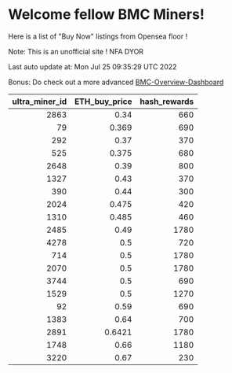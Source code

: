 # Welcome fellow BMC Miners!
Here is a list of "Buy Now" listings from Opensea floor !

Note: This is an unofficial site ! NFA DYOR

Last auto update at: Mon Jul 25 09:35:29 UTC 2022

Bonus: Do check out a more advanced [BMC-Overview-Dashboard](https://dune.com/defifunk/BMC-Overview-Dashboard)


|   ultra_miner_id |   ETH_buy_price |   hash_rewards |
|-----------------:|----------------:|---------------:|
|             2863 |          0.34   |            660 |
|               79 |          0.369  |            690 |
|              292 |          0.37   |            370 |
|              525 |          0.375  |            680 |
|             2648 |          0.39   |            800 |
|             1327 |          0.43   |            370 |
|              390 |          0.44   |            300 |
|             2024 |          0.475  |            420 |
|             1310 |          0.485  |            460 |
|             2485 |          0.49   |           1780 |
|             4278 |          0.5    |            720 |
|              714 |          0.5    |           1780 |
|             2070 |          0.5    |           1780 |
|             3744 |          0.5    |            690 |
|             1529 |          0.5    |           1270 |
|               92 |          0.59   |            690 |
|             1383 |          0.64   |            700 |
|             2891 |          0.6421 |           1780 |
|             1748 |          0.66   |           1180 |
|             3220 |          0.67   |            230 |